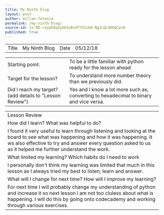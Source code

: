 ```yaml
---
title: My Ninth blog
layout: post
author: millan.fatania
permalink: /my-ninth-blog/
source-id: 1s-MD-reyp6QqXyKA3vBz4FYIGi68-NgJLQL9OOqCpx8
published: true
---
```

<table>
  <tr>
    <td>Title</td>
    <td>My Ninth Blog</td>
    <td>Date</td>
    <td>05/12/18</td>
  </tr>
</table>


<table>
  <tr>
    <td>Starting point:</td>
    <td>To be a little familiar with python ready for the lesson ahead</td>
  </tr>
  <tr>
    <td>Target for the lesson?</td>
    <td>To understand more number theory than we previously did.</td>
  </tr>
  <tr>
    <td>Did I reach my target? 
(add details to "Lesson Review")</td>
    <td>Yes and I know a lot more such as, converting to hexadecimal to binary and vice versa.</td>
  </tr>
</table>


<table>
  <tr>
    <td>Lesson Review</td>
  </tr>
  <tr>
    <td>How did I learn? What was helpful to do?</td>
  </tr>
  <tr>
    <td>I found it very useful to learn through listening and looking at the board to see what was happening and how it was happening. It ws also effective to try and answer every question asked to us as it helped me further understand the work.</td>
  </tr>
  <tr>
    <td>What limited my learning? Which habits do I need to work </td>
  </tr>
  <tr>
    <td>I personally don't think my learning was limited that much in this lesson as I always tried my best to listen, learn and answer.</td>
  </tr>
  <tr>
    <td>What will I change for next time? How will I improve my learning?</td>
  </tr>
  <tr>
    <td>For next time I will probably change my understanding of python and increase it so next lesson i am not too cluless about what is happening. I will do this by going onto codecademy and working through various exercises. </td>
  </tr>
</table>


